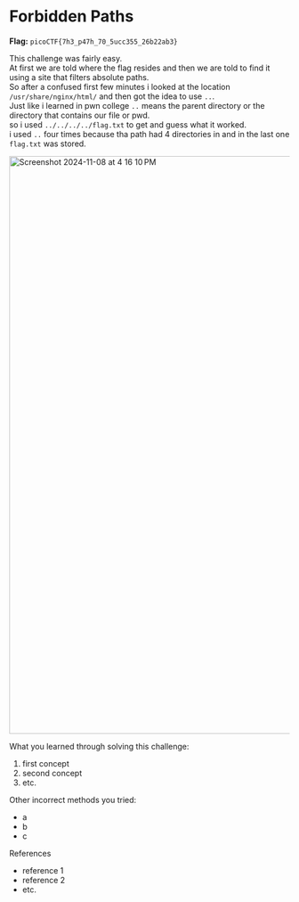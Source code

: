 # Forbidden Paths

**Flag:** `picoCTF{7h3_p47h_70_5ucc355_26b22ab3}`

This challenge was fairly easy.<br>
At first we are told where the flag resides and then we are told to find it using a site that filters absolute paths.<br>
So after a confused first few minutes i looked at the location `/usr/share/nginx/html/` and then got the idea to use `..`.<br>
Just like i learned in pwn college `..` means the parent directory or the directory that contains our file or pwd.<br>
so i used `../../../../flag.txt` to get and guess what it worked.<br>
i used `..` four times because tha path had 4 directories in and in the last one `flag.txt` was stored.<br>


<img width="1037" alt="Screenshot 2024-11-08 at 4 16 10 PM" src="https://github.com/user-attachments/assets/224f6b73-91a4-43b5-a2a5-a34efe733126">


What you learned through solving this challenge:

1. first concept
2. second concept
3. etc.

Other incorrect methods you tried:

- a
- b
- c

References

- reference 1
- reference 2
- etc.
